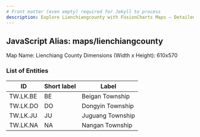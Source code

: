 ```yaml
---
# Front matter (even empty) required for Jekyll to process
description: Explore Lienchiangcounty with FusionCharts Maps – Detailed features for seamless integration. Try now & enhance your data visualization today! 
---
```


## JavaScript Alias: maps/lienchiangcounty

Map Name: Lienchiang County
Dimensions (Width x Height): 610x570

### List of Entities

ID | Short label | Label
---|---|---|
TW.LK.BE|BE|Beigan Township
TW.LK.DO|DO|Dongyin Township
TW.LK.JU|JU|Juguang Township
TW.LK.NA|NA|Nangan Township